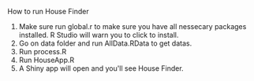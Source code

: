 How to run House Finder
1. Make sure run global.r to make sure you have all nessecary packages installed. R Studio will warn you to click to install.
2. Go on data folder and run AllData.RData to get datas.
3. Run process.R
4. Run HouseApp.R
5. A Shiny app will open and you'll see House Finder.
